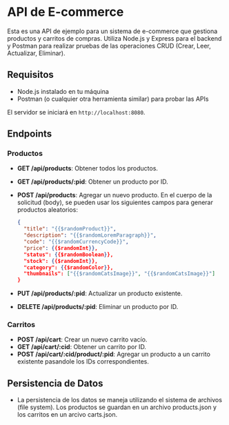 # API de E-commerce

Esta es una API de ejemplo para un sistema de e-commerce que gestiona productos y carritos de compras. Utiliza Node.js y Express para el backend y Postman para realizar pruebas de las operaciones CRUD (Crear, Leer, Actualizar, Eliminar).

## Requisitos

- Node.js instalado en tu máquina
- Postman (o cualquier otra herramienta similar) para probar las APIs

El servidor se iniciará en `http://localhost:8080`.

## Endpoints

### Productos

- **GET /api/products**: Obtener todos los productos.
- **GET /api/products/:pid**: Obtener un producto por ID.
- **POST /api/products**: Agregar un nuevo producto. En el cuerpo de la solicitud (body), se pueden usar los siguientes campos para generar productos aleatorios:

  ```json
  {
    "title": "{{$randomProduct}}",
    "description": "{{$randomLoremParagraph}}",
    "code": "{{$randomCurrencyCode}}",
    "price": {{$randomInt}},
    "status": {{$randomBoolean}},
    "stock": {{$randomInt}},
    "category": {{$randomColor}},
    "thumbnails": ["{{$randomCatsImage}}", "{{$randomCatsImage}}"]
  }
- **PUT /api/products/:pid**: Actualizar un producto existente.
- **DELETE /api/products/:pid**: Eliminar un producto por ID.

### Carritos

- **POST /api/cart**: Crear un nuevo carrito vacío.
- **GET /api/cart/:cid**: Obtener un carrito por ID.
- **POST /api/cart/:cid/product/:pid**: Agregar un producto a un carrito existente pasandole los IDs correspondientes.

## Persistencia de Datos

- La persistencia de los datos se maneja utilizando el sistema de archivos (file system). Los productos se guardan en un archivo products.json y los carritos en un arcivo carts.json.
